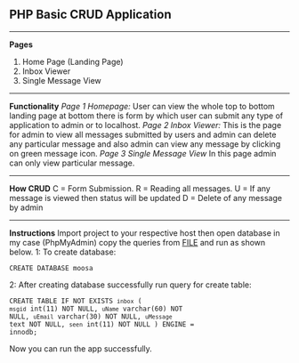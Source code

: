 ## PHP Basic CRUD Application ##


----------


**Pages**
 1. Home Page (Landing Page)
 2. Inbox Viewer
 3. Single Message View
 
 


----------


**Functionality**
*Page 1 Homepage:*
User can view the whole top to bottom landing page at bottom there is form by which user can submit any type of application to admin or to localhost.
*Page 2 Inbox Viewer:*
	This is the page for admin to view all messages submitted by users and admin can delete any particular message and also admin can view any message by clicking on green message icon.
	*Page 3 Single Message View*
	In this page admin can only view particular message.


----------
**How CRUD**
C = Form Submission.
R = Reading all messages.
U = If any message is viewed then status will be updated
D = Delete of any message by admin


----------

**Instructions**
Import project to your respective host then open database in my case (PhpMyAdmin) copy the queries from [FILE](https://raw.githubusercontent.com/moosabaloch/WebProjectPHP/master/database%20%26%20table.txt) and run as shown below.
1: To create database:

    CREATE DATABASE moosa

2: After creating database successfully run query for create table:

  <code>CREATE TABLE IF NOT EXISTS `inbox` (
  `msgid` int(11) NOT NULL,
  `uName` varchar(60) NOT NULL,
  `uEmail` varchar(30) NOT NULL,
  `uMessage` text NOT NULL,
  `seen` int(11) NOT NULL
) ENGINE = innodb;</code>

Now you can run the app successfully.
